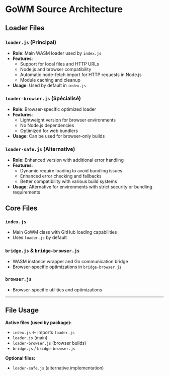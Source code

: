# GoWM Source Architecture

## Loader Files

### `loader.js` (Principal)
- **Role**: Main WASM loader used by `index.js`
- **Features**: 
  - Support for local files and HTTP URLs
  - Node.js and browser compatibility
  - Automatic node-fetch import for HTTP requests in Node.js
  - Module caching and cleanup
- **Usage**: Used by default in `index.js`

### `loader-browser.js` (Spécialisé)
- **Role**: Browser-specific optimized loader
- **Features**:
  - Lightweight version for browser environments
  - No Node.js dependencies
  - Optimized for web bundlers
- **Usage**: Can be used for browser-only builds

### `loader-safe.js` (Alternative)
- **Role**: Enhanced version with additional error handling
- **Features**:
  - Dynamic require loading to avoid bundling issues
  - Enhanced error checking and fallbacks
  - Better compatibility with various build systems
- **Usage**: Alternative for environments with strict security or bundling requirements

## Core Files

### `index.js`
- Main GoWM class with GitHub loading capabilities
- Uses `loader.js` by default

### `bridge.js` & `bridge-browser.js`
- WASM instance wrapper and Go communication bridge
- Browser-specific optimizations in `bridge-browser.js`

### `browser.js`
- Browser-specific utilities and optimizations

---

## File Usage

**Active files (used by package):**
- `index.js` ← imports `loader.js`
- `loader.js` (main)
- `loader-browser.js` (browser builds)
- `bridge.js` / `bridge-browser.js`

**Optional files:**
- `loader-safe.js` (alternative implementation) 